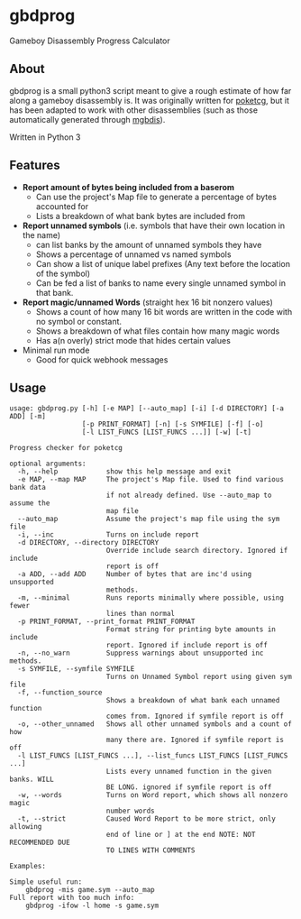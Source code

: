 

# gbdprog
 Gameboy Disassembly Progress Calculator

## About
gbdprog is a small python3 script meant to give a rough estimate of how far along a gameboy disassembly is. It was originally written for [poketcg](https://github.com/pret/poketcg), but it has been adapted to work with other disassemblies (such as those automatically generated through [mgbdis](https://github.com/mattcurrie/mgbdis)).

Written in Python 3

## Features

 - **Report amount of bytes being included from a baserom**
	 - Can use the project's Map file to generate a percentage of bytes accounted for
	 - Lists a breakdown of what bank bytes are included from
 - **Report unnamed symbols** (i.e. symbols that have their own location in the name)
	 - can list banks by the amount of unnamed symbols they have
	 - Shows a percentage of unnamed vs named symbols
	 - Can show a list of unique label prefixes (Any text before the location of the symbol)
	 - Can be fed a list of banks to name every single unnamed symbol in that bank.
 - **Report magic/unnamed Words** (straight hex 16 bit nonzero values)
	 - Shows a count of how many 16 bit words are written in the code with no symbol or constant.
	 - Shows a breakdown of what files contain how many magic words
	 - Has a(n overly) strict mode that hides certain values
 - Minimal run mode
	 - Good for quick webhook messages

## Usage

    usage: gbdprog.py [-h] [-e MAP] [--auto_map] [-i] [-d DIRECTORY] [-a ADD] [-m]
                      [-p PRINT_FORMAT] [-n] [-s SYMFILE] [-f] [-o]
                      [-l LIST_FUNCS [LIST_FUNCS ...]] [-w] [-t]
    
    Progress checker for poketcg
    
    optional arguments:
      -h, --help            show this help message and exit
      -e MAP, --map MAP     The project's Map file. Used to find various bank data
                            if not already defined. Use --auto_map to assume the
                            map file
      --auto_map            Assume the project's map file using the sym file
      -i, --inc             Turns on include report
      -d DIRECTORY, --directory DIRECTORY
                            Override include search directory. Ignored if include
                            report is off
      -a ADD, --add ADD     Number of bytes that are inc'd using unsupported
                            methods.
      -m, --minimal         Runs reports minimally where possible, using fewer
                            lines than normal
      -p PRINT_FORMAT, --print_format PRINT_FORMAT
                            Format string for printing byte amounts in include
                            report. Ignored if include report is off
      -n, --no_warn         Suppress warnings about unsupported inc methods.
      -s SYMFILE, --symfile SYMFILE
                            Turns on Unnamed Symbol report using given sym file
      -f, --function_source
                            Shows a breakdown of what bank each unnamed function
                            comes from. Ignored if symfile report is off
      -o, --other_unnamed   Shows all other unnamed symbols and a count of how
                            many there are. Ignored if symfile report is off
      -l LIST_FUNCS [LIST_FUNCS ...], --list_funcs LIST_FUNCS [LIST_FUNCS ...]
                            Lists every unnamed function in the given banks. WILL
                            BE LONG. ignored if symfile report is off
      -w, --words           Turns on Word report, which shows all nonzero magic
                            number words
      -t, --strict          Caused Word Report to be more strict, only allowing
                            end of line or ] at the end NOTE: NOT RECOMMENDED DUE
                            TO LINES WITH COMMENTS
    
    Examples:
    
    Simple useful run:
    	gbdprog -mis game.sym --auto_map
    Full report with too much info:
    	gbdprog -ifow -l home -s game.sym

